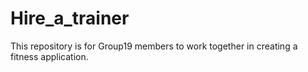 # Hire_a_trainer
This repository is for Group19 members to work together in creating a fitness application.
